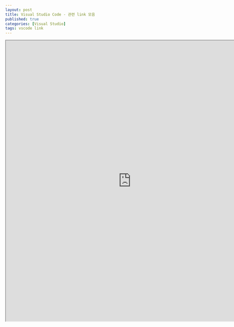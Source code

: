 ```yaml
---
layout: post
title: Visual Studio Code - 관련 link 모음
published: true
categories: [Visual Studio]
tags: vscode link
---
```

<iframe width="800" height="900" src="https://docs.google.com/document/d/e/2PACX-1vRO4dWveoeUYggXviCzYL6teB5lb_cFl7fz9IcNLbF5mvU5HAznuPmi66TvZIbbnO5vNscQG4qS3vXT/pub?embedded=true"></iframe>  
  


